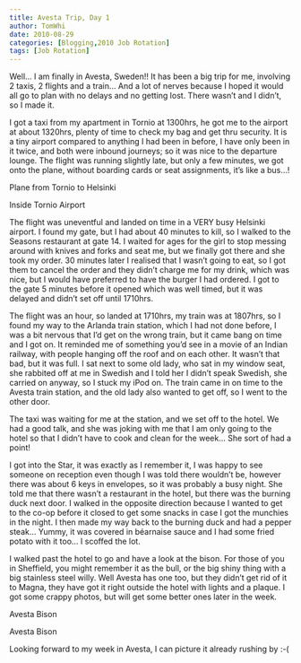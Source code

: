 ```yaml
---
title: Avesta Trip, Day 1
author: TomWhi
date: 2010-08-29
categories: [Blogging,2010 Job Rotation]
tags: [Job Rotation]
---
```


Well… I am finally in Avesta, Sweden!! It has been a big trip for me, involving 2 taxis, 2 flights and a train… And a lot of nerves because I hoped it would all go to plan with no delays and no getting lost. There wasn’t and I didn’t, so I made it.

I got a taxi from my apartment in Tornio at 1300hrs, he got me to the airport at about 1320hrs, plenty of time to check my bag and get thru security. It is a tiny airport compared to anything I had been in before, I have only been in it twice, and both were inbound journeys; so it was nice to the departure lounge. The flight was running slightly late, but only a few minutes, we got onto the plane, without boarding cards or seat assignments, it’s like a bus…!


Plane from Tornio to Helsinki


Inside Tornio Airport

The flight was uneventful and landed on time in a VERY busy Helsinki airport. I found my gate, but I had about 40 minutes to kill, so I walked to the Seasons restaurant at gate 14. I waited for ages for the girl to stop messing around with knives and forks and seat me, but we finally got there and she took my order. 30 minutes later I realised that I wasn’t going to eat, so I got them to cancel the order and they didn’t charge me for my drink, which was nice, but I would have preferred to have the burger I had ordered. I got to the gate 5 minutes before it opened which was well timed, but it was delayed and didn’t set off until 1710hrs.

The flight was an hour, so landed at 1710hrs, my train was at 1807hrs, so I found my way to the Arlanda train station, which I had not done before, I was a bit nervous that I’d get on the wrong train, but it came bang on time and I got on. It reminded me of something you’d see in a movie of an Indian railway, with people hanging off the roof and on each other. It wasn’t that bad, but it was full. I sat next to some old lady, who sat in my window seat, she rabbited off at me in Swedish and I told her I didn’t speak Swedish, she carried on anyway, so I stuck my iPod on. The train came in on time to the Avesta train station, and the old lady also wanted to get off, so I went to the other door.

The taxi was waiting for me at the station, and we set off to the hotel. We had a good talk, and she was joking with me that I am only going to the hotel so that I didn’t have to cook and clean for the week… She sort of had a point!

I got into the Star, it was exactly as I remember it, I was happy to see someone on reception even though I was told there wouldn’t be, however there was about 6 keys in envelopes, so it was probably a busy night. She told me that there wasn’t a restaurant in the hotel, but there was the burning duck next door. I walked in the opposite direction because I wanted to get to the co-op before it closed to get some snacks in case I got the munchies in the night. I then made my way back to the burning duck and had a pepper steak… Yummy, it was covered in béarnaise sauce and I had some fried potato with it too… I scoffed the lot.

I walked past the hotel to go and have a look at the bison. For those of you in Sheffield, you might remember it as the bull, or the big shiny thing with a big stainless steel willy. Well Avesta has one too, but they didn’t get rid of it to Magna, they have got it right outside the hotel with lights and a plaque. I got some crappy photos, but will get some better ones later in the week.



Avesta Bison


Avesta Bison

Looking forward to my week in Avesta, I can picture it already rushing by :-(